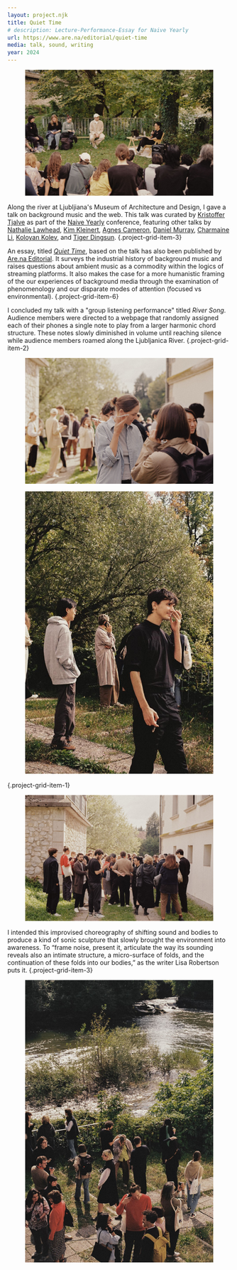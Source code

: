 ```yaml
---
layout: project.njk
title: Quiet Time
# description: Lecture-Performance-Essay for Naive Yearly
url: https://www.are.na/editorial/quiet-time
media: talk, sound, writing
year: 2024
---
```


<figure class="figure-medium project-grid-item-3">
  <img src="/public/quiet-time/reuben-talking-1.jpg" alt="photograph of reuben talking">
  <figcaption></figcaption>
</figure>

Along the river at Ljubljiana's Museum of Architecture and Design, I gave a talk on background music and the web. This talk was curated by [Kristoffer Tjalve](https://www.naiveweekly.com/) as part of the [Naive Yearly](https://naiveyearly.com/) conference, featuring other talks by [Nathalie Lawhead](http://www.nathalielawhead.com/), [Kim Kleinert](https://kim-kleinert.digitale-grafik.com/), [Agnes Cameron](https://agnescameron.info/), [Daniel Murray](https://loom.cafe/), [Charmaine Li](https://charmaineli.ca/), [Koloyan Kolev](https://kaloyankolev.com/), and [Tiger Dingsun](https://www.tiger.exposed/).
{.project-grid-item-3}

An essay, titled [_Quiet Time_](<(https://www.are.na/editorial/quiet-time)>), based on the talk has also been published by [Are.na Editorial](https://www.are.na/editorial). It surveys the industrial history of background music and raises questions about ambient music as a commodity within the logics of streaming platforms. It also makes the case for a more humanistic framing of the our experiences of background media through the examination of phenomenology and our disparate modes of attention (focused vs environmental).
{.project-grid-item-6}

I concluded my talk with a "group listening performance" titled _River Song_. Audience members were directed to a webpage that randomly assigned each of their phones a single note to play from a larger harmonic chord structure. These notes slowly diminished in volume until reaching silence while audience members roamed along the Ljubljanica River.
{.project-grid-item-2}

<figure class="project-grid-item-4">
  <img src="/public/quiet-time/listening-performance-1.jpg" alt="audience performing River Song">
  <figcaption></figcaption>
</figure>

<!-- {.project-grid-item-1} -->

<!-- <figure class="project-grid-item-2">
  <img src="/public/quiet-time/listening-performance-2.jpg" alt="audience performing River Song">
  <figcaption></figcaption>
</figure> -->

<figure class="project-grid-item-2">
  <img src="/public/quiet-time/listening-performance-5.jpg" alt="audience performing River Song">
  <figcaption></figcaption>
</figure>

{.project-grid-item-1}

<figure class="project-grid-item-3">
  <img src="/public/quiet-time/listening-performance-4.jpg" alt="audience performing River Song">
  <figcaption></figcaption>
</figure>

I intended this improvised choreography of shifting sound and bodies to produce a kind of sonic sculpture that slowly brought the environment into awareness. To “frame noise, present it, articulate the way its sounding reveals also an intimate structure, a micro-surface of folds, and the continuation of these folds into our bodies,” as the writer Lisa Robertson puts it.
{.project-grid-item-3}

<figure class="project-grid-item-3">
  <img src="/public/quiet-time/listening-performance-3.jpg" alt="audience performing River Song">
  <figcaption></figcaption>
</figure>
